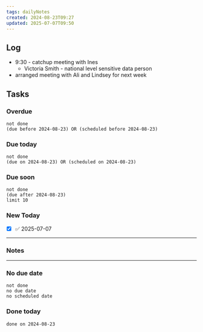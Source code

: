 ```yaml
---
tags: dailyNotes
created: 2024-08-23T09:27
updated: 2025-07-07T09:50
---
```

## Log
- 9:30 - catchup meeting with Ines
	- Victoria Smith - national level sensitive data person
- arranged meeting with Ali and Lindsey for next week

## Tasks
### Overdue
```tasks
not done
(due before 2024-08-23) OR (scheduled before 2024-08-23)
```

### Due today
```tasks
not done
(due on 2024-08-23) OR (scheduled on 2024-08-23)
```

### Due soon
```tasks
not done
(due after 2024-08-23)
limit 10
```

### New Today
- [x] ✅ 2025-07-07
----
### Notes

----
### No due date
```tasks
not done
no due date
no scheduled date
```

### Done today
```tasks
done on 2024-08-23
```
